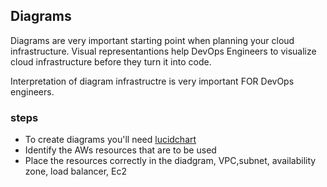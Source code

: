 ## Diagrams
Diagrams are very important starting point when planning your cloud infrastructure.
Visual representantions help DevOps Engineers to visualize cloud infrastructure before they turn it into code.

Interpretation of diagram infrastructre is very important FOR DevOps engineers.

### steps

- To create diagrams you'll need [lucidchart](http://www.lucidchart.com/) 
- Identify the AWs resources that are to be used
- Place the resources correctly in the diadgram, VPC,subnet, availability zone, load balancer, Ec2
